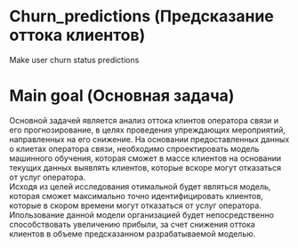 # Churn_predictions (Предсказание оттока клиентов)
Make user churn status predictions

# Main goal (Основная задача)
    
    
    
Основной задачей является анализ оттока клинтов оператора связи и его прогнозирование, в целях проведения упреждающих мероприятий, направленных на его снижение. На основании предоставленных данных о клиетах оператора связи, необходимо спроектировать модель машинного обучения, которая сможет в массе клиентов на основании текущих данных выявлять клиентов, которые вскоре могут отказаться от услуг оператора.<br>
Исходя из целей исследования отимальной будет являться модель, которая сможет максимально точно идентифицировать клиентов, которые в скором времени могут отказаться от услуг оператора.<br>
Ипользование данной модели организацией будет непосредственно способствовать увеличению прибыли, за счет снижения оттока клиентов в объеме предсказанном разрабатываемой моделью.      
